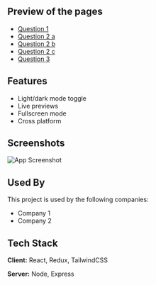 ## Preview of the pages

 - [Question 1](https://omchaurasia.github.io/Techpile-codes/ui/1/question1.html)
 - [Question 2 a](https://omchaurasia.github.io/Techpile-codes/ui/1/question2%20a.html)
 - [Question 2 b](https://omchaurasia.github.io/Techpile-codes/ui/1/question2%20b.html)
 - [Question 2 c](https://omchaurasia.github.io/Techpile-codes/ui/1/question2%20c.html)
  - [Question 3](https://omchaurasia.github.io/Techpile-codes/ui/1/question3/)




  
## Features

- Light/dark mode toggle
- Live previews
- Fullscreen mode
- Cross platform

  
## Screenshots

![App Screenshot](https://via.placeholder.com/468x300?text=App+Screenshot+Here)


## Used By

This project is used by the following companies:

- Company 1
- Company 2

  
## Tech Stack

**Client:** React, Redux, TailwindCSS

**Server:** Node, Express

  